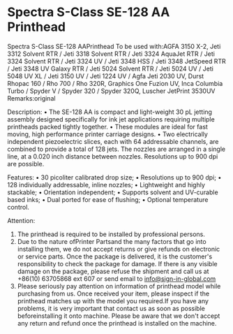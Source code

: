 # Spectra S-Class SE-128 AA Printhead

Spectra S-Class SE-128 AAPrinthead
To be used with:AGFA 3150 X-2, Jeti 3312 Solvent RTR / Jeti 3318 Solvent RTR / Jeti 3324 AquaJet RTR / Jeti 3324 Solvent RTR / Jeti 3324 UV / Jeti 3348 HSS / Jeti 3348 JetSpeed RTR / Jeti 3348 UV Galaxy RTR / Jeti 5024 Solvent RTR / Jeti 5024 UV / Jeti 5048 UV XL / Jeti 3150 UV / Jeti 1224 UV / Agfa Jeti 2030 UV, Durst Rhopac 160 / Rho 700 / Rho 320R, Graphics One Fuzion UV, Inca Columbia Turbo / Spyder V / Spyder 320 / Spyder 320Q, Luscher JetPrint 3530UV
Remarks:original

Description:
• The SE-128 AA is compact and light-weight 30 pL jetting assembly designed specifically for ink jet applications requiring multiple printheads packed tightly together.
• These modules are ideal for fast moving, high performance printer carriage designs.
• Two electrically independent piezoelectric slices, each with 64 addressable channels, are combined to provide a total of 128 jets. The nozzles are arranged in a single line, at a 0.020 inch distance between nozzles. Resolutions up to 900
dpi are possible.

Features:
• 30 picoliter calibrated drop size;
• Resolutions up to 900 dpi;
• 128 individually addressable, inline nozzles;
• Lightweight and highly stackable;
• Orientation independent;
• Supports solvent and UV-curable based inks;
• Dual ported for ease of flushing;
• Optional temperature control.

Attention:
1. The printhead is required to be installed by professional persons.
2. Due to the nature ofPrinter Partsand the many factors that go into installing them, we do not accept returns or give refunds on electronic or service parts. Once the package is delivered, it is the customer's responsibility to check the package for damage. If there is any visible damage on the package, please refuse the shipment and call us at +86(10) 63705868 ext 607 or send email to info@sign-in-global.com
3. Please seriously pay attention on information of printhead model while purchasing from us. Once received your item, please inspect if the printhead matches up with the model you required.If you have any problems, it is very important that contact us as soon as possible beforeinstalling it onto machine. Please be aware that we don't accept any return and refund once the printhead is installed on the machine.
